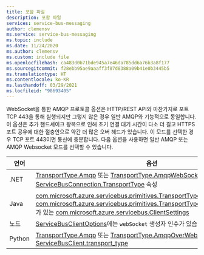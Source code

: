 ```yaml
---
title: 포함 파일
description: 포함 파일
services: service-bus-messaging
author: clemensv
ms.service: service-bus-messaging
ms.topic: include
ms.date: 11/24/2020
ms.author: clemensv
ms.custom: include file
ms.openlocfilehash: ca483d0b71bde945a7e46da785dd6a76b3a8f177
ms.sourcegitcommit: f28ebb95ae9aaaff3f87d8388a09b41e0b3445b5
ms.translationtype: HT
ms.contentlocale: ko-KR
ms.lasthandoff: 03/29/2021
ms.locfileid: "98693405"
---
```

WebSocket을 통한 AMQP 프로토콜 옵션은 HTTP/REST API와 마찬가지로 포트 TCP 443을 통해 실행되지만 그렇지 않은 경우 일반 AMQP와 기능적으로 동일합니다. 이 옵션은 추가 핸드셰이크 왕복으로 인해 초기 연결 대기 시간이 다소 더 길고 HTTPS 포트 공유에 대한 절충안으로 약간 더 많은 오버 헤드가 있습니다. 이 모드를 선택한 경우 TCP 포트 443이면 통신에 충분합니다. 다음 옵션을 사용하면 일반 AMQP 또는 AMQP Websocket 모드를 선택할 수 있습니다.

| 언어 | 옵션   |
| -------- | ----- |
| .NET     | [TransportType.Amqp](/dotnet/api/microsoft.azure.servicebus.transporttype) 또는 [TransportType.AmqpWebSockets](/dotnet/api/microsoft.azure.servicebus.transporttype)가 있는 [ServiceBusConnection.TransportType](/dotnet/api/microsoft.azure.servicebus.servicebusconnection.transporttype) 속성 |
| Java     | [com.microsoft.azure.servicebus.primitives.TransportType.AMQP](/java/api/com.microsoft.azure.servicebus.primitives.transporttype) 또는 [com.microsoft.azure.servicebus.primitives.TransportType.AMQP_WEB_SOCKETS](/java/api/com.microsoft.azure.servicebus.primitives.transporttype)가 있는 [com.microsoft.azure.servicebus.ClientSettings](/java/api/com.microsoft.azure.servicebus.clientsettings.clientsettings) |
| 노드  | [ServiceBusClientOptions](/javascript/api/@azure/service-bus/servicebusclientoptions)에는 `webSocket` 생성자 인수가 있습니다. |
| Python | [TransportType.Amqp](https://azuresdkdocs.blob.core.windows.net/$web/python/azure-servicebus/latest/azure.servicebus.html#azure.servicebus.TransportType) 또는 [TransportType.AmqpOverWebSocket](https://azuresdkdocs.blob.core.windows.net/$web/python/azure-servicebus/latest/azure.servicebus.html#azure.servicebus.TransportType)이 있는 [ServiceBusClient.transport_type](https://azuresdkdocs.blob.core.windows.net/$web/python/azure-servicebus/latest/azure.servicebus.html#azure.servicebus.ServiceBusClient) |